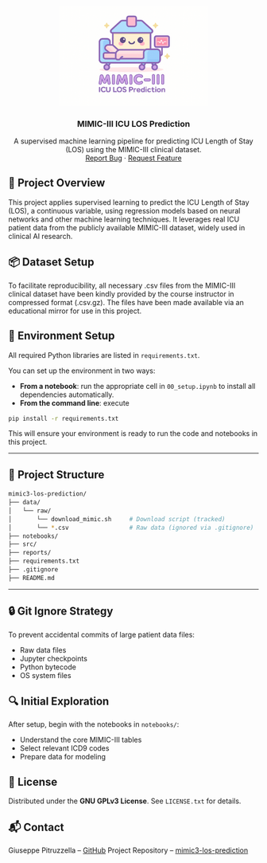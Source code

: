 <!-- PROJECT LOGO -->
<br />
<div align="center">
  <a href="https://github.com/GiuseppePitruzzella/mimic3-los-prediction">
    <img src="assets/images/logo.png" alt="Logo" width="300">
  </a>

  <h3 align="center">MIMIC-III ICU LOS Prediction</h3>

  <p align="center">
    A supervised machine learning pipeline for predicting ICU Length of Stay (LOS) using the MIMIC-III clinical dataset.
    <br />
    <a href="https://github.com/GiuseppePitruzzella/mimic3-los-prediction/issues">Report Bug</a>
    ·
    <a href="https://github.com/GiuseppePitruzzella/mimic3-los-prediction/issues">Request Feature</a>
  </p>
</div>


## 📘 Project Overview

This project applies supervised learning to predict the ICU Length of Stay (LOS), a continuous variable, using regression models based on neural networks and other machine learning techniques. It leverages real ICU patient data from the publicly available MIMIC-III dataset, widely used in clinical AI research.


## 📦 Dataset Setup

To facilitate reproducibility, all necessary .csv files from the MIMIC-III clinical dataset have been kindly provided by the course instructor in compressed format (.csv.gz). The files have been made available via an educational mirror for use in this project.

## 🧪 Environment Setup

All required Python libraries are listed in `requirements.txt`.

You can set up the environment in two ways:

- **From a notebook**: run the appropriate cell in `00_setup.ipynb` to install all dependencies automatically.
- **From the command line**: execute

```bash
pip install -r requirements.txt
```

This will ensure your environment is ready to run the code and notebooks in this project.

---

## 📁 Project Structure

```bash
mimic3-los-prediction/
├── data/
│   └── raw/
│       └── download_mimic.sh     # Download script (tracked)
│       └── *.csv                 # Raw data (ignored via .gitignore)
├── notebooks/
├── src/
├── reports/
├── requirements.txt
├── .gitignore
├── README.md
```

---

## 🔒 Git Ignore Strategy

To prevent accidental commits of large patient data files:

* Raw data files
* Jupyter checkpoints
* Python bytecode
* OS system files


## 🔍 Initial Exploration

After setup, begin with the notebooks in `notebooks/`:

* Understand the core MIMIC-III tables
* Select relevant ICD9 codes
* Prepare data for modeling


## 🧾 License

Distributed under the **GNU GPLv3 License**.
See `LICENSE.txt` for details.


## 📬 Contact

Giuseppe Pitruzzella – [GitHub](https://github.com/GiuseppePitruzzella)
Project Repository – [mimic3-los-prediction](https://github.com/GiuseppePitruzzella/mimic3-los-prediction)
